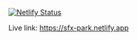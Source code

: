 [![Netlify Status](https://api.netlify.com/api/v1/badges/3685a25c-cb4c-4a40-9033-5e25d532b231/deploy-status)](https://app.netlify.com/sites/sfx-park/deploys)

Live link:
https://sfx-park.netlify.app
